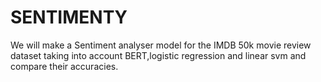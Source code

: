 # SENTIMENTY
We will make a Sentiment analyser model for the IMDB 50k movie review dataset taking into account BERT,logistic regression and linear svm and compare their accuracies.
